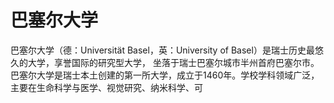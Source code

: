 # 巴塞尔大学

巴塞尔大学（德：Universität Basel，英：University of Basel）是瑞士历史最悠久的大学，享誉国际的研究型大学， 坐落于瑞士巴塞尔城市半州首府巴塞尔市。巴塞尔大学是瑞士本土创建的第一所大学，成立于1460年。学校学科领域广泛，主要在生命科学与医学、视觉研究、纳米科学、可